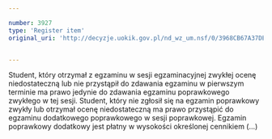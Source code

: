 ```yaml
---

number: 3927
type: 'Register item'
original_uri: 'http://decyzje.uokik.gov.pl/nd_wz_um.nsf/0/3968CB67A37DE019C1257AA70042FA2E?OpenDocument'


---
```


Student, który otrzymał z egzaminu w sesji egzaminacyjnej zwykłej ocenę niedostateczną lub nie przystąpił do zdawania egzaminu w pierwszym terminie ma prawo jedynie do zdawania egzaminu poprawkowego zwykłego w tej sesji. Student, który nie zgłosił się na egzamin poprawkowy zwykły lub otrzymał ocenę niedostateczną ma prawo przystąpić do egzaminu dodatkowego poprawkowego w sesji poprawkowej. Egzamin poprawkowy dodatkowy jest płatny w wysokości określonej cennikiem (...)
